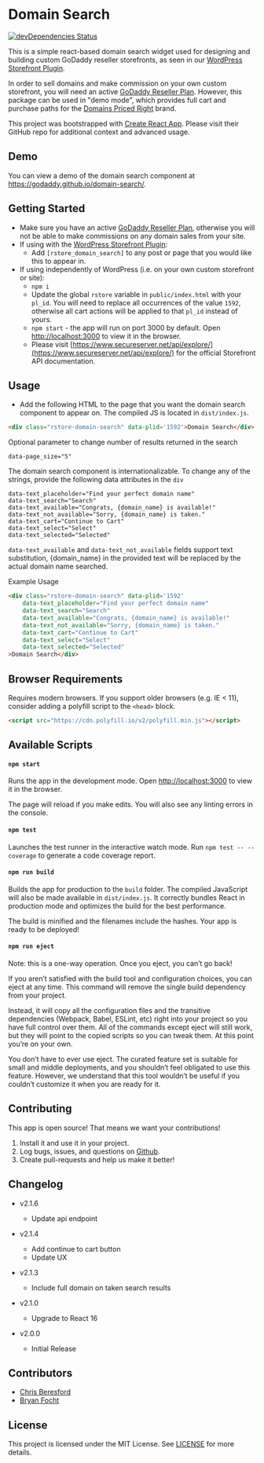 # Domain Search

[![devDependencies Status](https://david-dm.org/godaddy/domain-search/master/dev-status.svg)](https://david-dm.org/godaddy/domain-search/master?type=dev)

This is a simple react-based domain search widget used for designing and building custom GoDaddy reseller storefronts, as seen in our [WordPress Storefront Plugin](https://github.com/godaddy/wp-reseller-store).

In order to sell domains and make commission on your own custom storefront, you will need an active [GoDaddy Reseller Plan](https://www.godaddy.com/reseller-program). However, this package can be used in "demo mode", which provides full cart and purchase paths for the [Domains Priced Right](http://www.domainspricedright.com/) brand.

This project was bootstrapped with [Create React App](https://github.com/facebookincubator/create-react-app). Please visit their GitHub repo for additional context and advanced usage.

## Demo

You can view a demo of the domain search component at https://godaddy.github.io/domain-search/.

## Getting Started

- Make sure you have an active [GoDaddy Reseller Plan](https://www.godaddy.com/reseller-program), otherwise you will not be able to make commissions on any domain sales from your site.
- If using with the [WordPress Storefront Plugin](https://github.com/godaddy/wp-reseller-store):
  - Add `[rstore_domain_search]` to any post or page that you would like this to appear in.
- If using independently of WordPress (i.e. on your own custom storefront or site):
  - `npm i`
  - Update the global `rstore` variable in `public/index.html` with your `pl_id`. You will need to replace all occurrences of the value `1592`, otherwise all cart actions will be applied to that `pl_id` instead of yours.
  - `npm start` - the app will run on port 3000 by default. Open [http://localhost:3000](http://localhost:3000) to view it in the browser.
  - Please visit [https://www.secureserver.net/api/explore/](https://www.secureserver.net/api/explore/) for the official Storefront API documentation.

## Usage
- Add the following HTML to the page that you want the domain search component to appear on. The compiled JS is located in `dist/index.js`.

```html
<div class="rstore-domain-search" data-plid='1592'>Domain Search</div>
```

Optional parameter to change number of results returned in the search
```
data-page_size="5"
```

The domain search component is internationalizable. To change any of the strings, provide the following data attributes in the `div`
```
data-text_placeholder="Find your perfect domain name"
data-text_search="Search"
data-text_available="Congrats, {domain_name} is available!"
data-text_not_available="Sorry, {domain_name} is taken."
data-text_cart="Continue to Cart"
data-text_select="Select"
data-text_selected="Selected"
```

`data-text_available` and `data-text_not_available` fields support text substitution, {domain_name} in the provided text will be replaced by the actual domain name searched.

Example Usage
```html
<div class="rstore-domain-search" data-plid='1592'
    data-text_placeholder="Find your perfect domain name"
    data-text_search="Search"
    data-text_available="Congrats, {domain_name} is available!"
    data-text_not_available="Sorry, {domain_name} is taken."
    data-text_cart="Continue to Cart"
    data-text_select="Select"
    data-text_selected="Selected"
>Domain Search</div>
```

## Browser Requirements

Requires modern browsers. If you support older browsers (e.g. IE < 11), consider adding a polyfill script to the `<head>` block.

```html
<script src="https://cdn.polyfill.io/v2/polyfill.min.js"></script>
```

## Available Scripts

#### `npm start`

Runs the app in the development mode.
Open [http://localhost:3000](http://localhost:3000) to view it in the browser.

The page will reload if you make edits.
You will also see any linting errors in the console.

#### `npm test`

Launches the test runner in the interactive watch mode.
Run `npm test -- --coverage` to generate a code coverage report.

#### `npm run build`

Builds the app for production to the `build` folder. The compiled JavaScript will also be made available in `dist/index.js`.
It correctly bundles React in production mode and optimizes the build for the best performance.

The build is minified and the filenames include the hashes.
Your app is ready to be deployed!

#### `npm run eject`

Note: this is a one-way operation. Once you eject, you can’t go back!

If you aren’t satisfied with the build tool and configuration choices, you can eject at any time. This command will remove the single build dependency from your project.

Instead, it will copy all the configuration files and the transitive dependencies (Webpack, Babel, ESLint, etc) right into your project so you have full control over them. All of the commands except eject will still work, but they will point to the copied scripts so you can tweak them. At this point you’re on your own.

You don’t have to ever use eject. The curated feature set is suitable for small and middle deployments, and you shouldn’t feel obligated to use this feature. However, we understand that this tool wouldn’t be useful if you couldn’t customize it when you are ready for it.

## Contributing

This app is open source! That means we want your contributions!

1. Install it and use it in your project.
2. Log bugs, issues, and questions on [Github](https://github.com/resellers/domain-search/issues).
3. Create pull-requests and help us make it better!

## Changelog
  - v2.1.6
    - Update api endpoint

  - v2.1.4
    - Add continue to cart button
    - Update UX 

  - v2.1.3
    - Include full domain on taken search results
  
  - v2.1.0
    - Upgrade to React 16
  
  - v2.0.0 
    - Initial Release

## Contributors

- [Chris Beresford](https://github.com/cberesford)
- [Bryan Focht](https://github.com/bfocht)

## License

This project is licensed under the MIT License. See [LICENSE](LICENSE) for more details.
